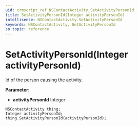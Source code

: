 ```yaml
---
uid: crmscript_ref_NSContactActivity_SetActivityPersonId
title: SetActivityPersonId(Integer activityPersonId)
intellisense: NSContactActivity.SetActivityPersonId
keywords: NSContactActivity, GetActivityPersonId
so.topic: reference
---
```


# SetActivityPersonId(Integer activityPersonId)

Id of the person causing the activity.

**Parameter:** 
 - **activityPersonId** Integer

```crmscript
NSContactActivity thing;
Integer activityPersonId;
thing.SetActivityPersonId(activityPersonId);
```

